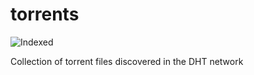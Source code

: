 torrents 
========
![Indexed](https://img.shields.io/badge/indexed-18035-blue)

Collection of torrent files discovered in the DHT network
